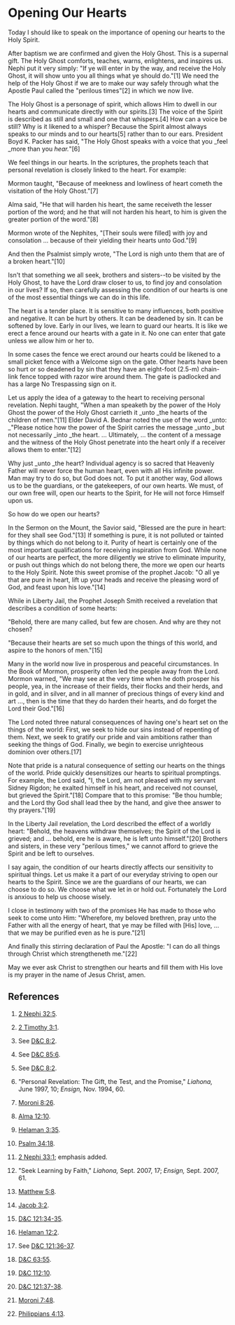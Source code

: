 # Opening Our Hearts

Today I should like to speak on the importance of opening our hearts to the
Holy Spirit.

After baptism we are confirmed and given the Holy Ghost. This is a supernal
gift. The Holy Ghost comforts, teaches, warns, enlightens, and inspires us.
Nephi put it very simply: "If ye will enter in by the way, and receive the
Holy Ghost, it will show unto you all things what ye should do."[1] We need
the help of the Holy Ghost if we are to make our way safely through what the
Apostle Paul called the "perilous times"[2] in which we now live.

The Holy Ghost is a personage of spirit, which allows Him to dwell in our
hearts and communicate directly with our spirits.[3] The voice of the Spirit
is described as still and small and one that whispers.[4] How can a voice be
still? Why is it likened to a whisper? Because the Spirit almost always speaks
to our minds and to our hearts[5] rather than to our ears. President Boyd K.
Packer has said, "The Holy Ghost speaks with a voice that you _feel _more than
you _hear._"[6]

We feel things in our hearts. In the scriptures, the prophets teach that
personal revelation is closely linked to the heart. For example:

Mormon taught, "Because of meekness and lowliness of heart cometh the
visitation of the Holy Ghost."[7]

Alma said, "He that will harden his heart, the same receiveth the lesser
portion of the word; and he that will not harden his heart, to him is given
the greater portion of the word."[8]

Mormon wrote of the Nephites, "[Their souls were filled] with joy and
consolation ... because of their yielding their hearts unto God."[9]

And then the Psalmist simply wrote, "The Lord is nigh unto them that are of a
broken heart."[10]

Isn't that something we all seek, brothers and sisters--to be visited by the
Holy Ghost, to have the Lord draw closer to us, to find joy and consolation in
our lives? If so, then carefully assessing the condition of our hearts is one
of the most essential things we can do in this life.

The heart is a tender place. It is sensitive to many influences, both positive
and negative. It can be hurt by others. It can be deadened by sin. It can be
softened by love. Early in our lives, we learn to guard our hearts. It is like
we erect a fence around our hearts with a gate in it. No one can enter that
gate unless we allow him or her to.

In some cases the fence we erect around our hearts could be likened to a small
picket fence with a Welcome sign on the gate. Other hearts have been so hurt
or so deadened by sin that they have an eight-foot (2.5-m) chain-link fence
topped with razor wire around them. The gate is padlocked and has a large No
Trespassing sign on it.

Let us apply the idea of a gateway to the heart to receiving personal
revelation. Nephi taught, "When a man speaketh by the power of the Holy Ghost
the power of the Holy Ghost carrieth it _unto _the hearts of the children of
men."[11] Elder David A. Bednar noted the use of the word _unto: _"Please
notice how the power of the Spirit carries the message _unto _but not
necessarily _into _the heart. ... Ultimately, ... the content of a message and the
witness of the Holy Ghost penetrate into the heart only if a receiver allows
them to enter."[12]

Why just _unto _the heart? Individual agency is so sacred that Heavenly Father
will never force the human heart, even with all His infinite power. Man may
try to do so, but God does not. To put it another way, God allows us to be the
guardians, or the gatekeepers, of our own hearts. We must, of our own free
will, open our hearts to the Spirit, for He will not force Himself upon us.

So how do we open our hearts?

In the Sermon on the Mount, the Savior said, "Blessed are the pure in heart:
for they shall see God."[13] If something is pure, it is not polluted or
tainted by things which do not belong to it. Purity of heart is certainly one
of the most important qualifications for receiving inspiration from God. While
none of our hearts are perfect, the more diligently we strive to eliminate
impurity, or push out things which do not belong there, the more we open our
hearts to the Holy Spirit. Note this sweet promise of the prophet Jacob: "O
all ye that are pure in heart, lift up your heads and receive the pleasing
word of God, and feast upon his love."[14]

While in Liberty Jail, the Prophet Joseph Smith received a revelation that
describes a condition of some hearts:

"Behold, there are many called, but few are chosen. And why are they not
chosen?

"Because their hearts are set so much upon the things of this world, and
aspire to the honors of men."[15]

Many in the world now live in prosperous and peaceful circumstances. In the
Book of Mormon, prosperity often led the people away from the Lord. Mormon
warned, "We may see at the very time when he doth prosper his people, yea, in
the increase of their fields, their flocks and their herds, and in gold, and
in silver, and in all manner of precious things of every kind and art ..., then
is the time that they do harden their hearts, and do forget the Lord their
God."[16]

The Lord noted three natural consequences of having one's heart set on the
things of the world: First, we seek to hide our sins instead of repenting of
them. Next, we seek to gratify our pride and vain ambitions rather than
seeking the things of God. Finally, we begin to exercise unrighteous dominion
over others.[17]

Note that pride is a natural consequence of setting our hearts on the things
of the world. Pride quickly desensitizes our hearts to spiritual promptings.
For example, the Lord said, "I, the Lord, am not pleased with my servant
Sidney Rigdon; he exalted himself in his heart, and received not counsel, but
grieved the Spirit."[18] Compare that to this promise: "Be thou humble; and
the Lord thy God shall lead thee by the hand, and give thee answer to thy
prayers."[19]

In the Liberty Jail revelation, the Lord described the effect of a worldly
heart: "Behold, the heavens withdraw themselves; the Spirit of the Lord is
grieved; and ... behold, ere he is aware, he is left unto himself."[20] Brothers
and sisters, in these very "perilous times," we cannot afford to grieve the
Spirit and be left to ourselves.

I say again, the condition of our hearts directly affects our sensitivity to
spiritual things. Let us make it a part of our everyday striving to open our
hearts to the Spirit. Since we are the guardians of our hearts, we can choose
to do so. We choose what we let in or hold out. Fortunately the Lord is
anxious to help us choose wisely.

I close in testimony with two of the promises He has made to those who seek to
come unto Him: "Wherefore, my beloved brethren, pray unto the Father with all
the energy of heart, that ye may be filled with [His] love, ... that we may be
purified even as he is pure."[21]

And finally this stirring declaration of Paul the Apostle: "I can do all
things through Christ which strengtheneth me."[22]

May we ever ask Christ to strengthen our hearts and fill them with His love is
my prayer in the name of Jesus Christ, amen.

## References

  1. [2 Nephi 32:5](https://www.lds.org/scriptures/bofm/2-ne/32.5?lang=eng#4).

  2. [2 Timothy 3:1](https://www.lds.org/scriptures/nt/2-tim/3.1?lang=eng#0).

  3. See [D&amp;C 8:2](https://www.lds.org/scriptures/dc-testament/dc/8.2?lang=eng#1).

  4. See [D&amp;C 85:6](https://www.lds.org/scriptures/dc-testament/dc/85.6?lang=eng#5).

  5. See [D&amp;C 8:2](https://www.lds.org/scriptures/dc-testament/dc/8.2?lang=eng#1).

  6. "Personal Revelation: The Gift, the Test, and the Promise," _Liahona,_ June 1997, 10; _Ensign,_ Nov. 1994, 60.

  7. [Moroni 8:26](https://www.lds.org/scriptures/bofm/moro/8.26?lang=eng#25).

  8. [Alma 12:10](https://www.lds.org/scriptures/bofm/alma/12.10?lang=eng#9).

  9. [Helaman 3:35](https://www.lds.org/scriptures/bofm/hel/3.35?lang=eng#34).

  10. [Psalm 34:18](https://www.lds.org/scriptures/ot/ps/34.18?lang=eng#17).

  11. [2 Nephi 33:1](https://www.lds.org/scriptures/bofm/2-ne/33.1?lang=eng#0); emphasis added.

  12. "Seek Learning by Faith," _Liahona,_ Sept. 2007, 17; _Ensign,_ Sept. 2007, 61.

  13. [Matthew 5:8](https://www.lds.org/scriptures/nt/matt/5.8?lang=eng#7).

  14. [Jacob 3:2](https://www.lds.org/scriptures/bofm/jacob/3.2?lang=eng#1).

  15. [D&amp;C 121:34-35](https://www.lds.org/scriptures/dc-testament/dc/121.34-35?lang=eng#33).

  16. [Helaman 12:2](https://www.lds.org/scriptures/bofm/hel/12.2?lang=eng#1).

  17. See [D&amp;C 121:36-37](https://www.lds.org/scriptures/dc-testament/dc/121.36-37?lang=eng#35).

  18. [D&amp;C 63:55](https://www.lds.org/scriptures/dc-testament/dc/63.55?lang=eng#54).

  19. [D&amp;C 112:10](https://www.lds.org/scriptures/dc-testament/dc/112.10?lang=eng#9).

  20. [D&amp;C 121:37-38](https://www.lds.org/scriptures/dc-testament/dc/121.37-38?lang=eng#36).

  21. [Moroni 7:48](https://www.lds.org/scriptures/bofm/moro/7.48?lang=eng#47).

  22. [Philippians 4:13](https://www.lds.org/scriptures/nt/philip/4.13?lang=eng#12).

